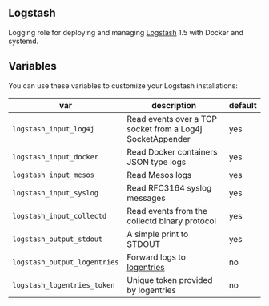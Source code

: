 ## Logstash

Logging role for deploying and managing [Logstash](http://logstash.net) 1.5 with Docker and systemd.

## Variables

You can use these variables to customize your Logstash installations:

| var | description | default |
|-----|-------------|---------|
|`logstash_input_log4j`|Read events over a TCP socket from a Log4j SocketAppender|yes|
|`logstash_input_docker`|Read Docker containers JSON type logs|yes|
|`logstash_input_mesos`|Read Mesos logs|yes|
|`logstash_input_syslog`|Read RFC3164 syslog messages|yes|
|`logstash_input_collectd`|Read events from the collectd binary protocol|yes|
|`logstash_output_stdout`|A simple print to STDOUT|yes|
|`logstash_output_logentries`|Forward logs to [logentries](https://logentries.com/)|no|
|`logstash_logentries_token`|Unique token provided by logentries|no|
